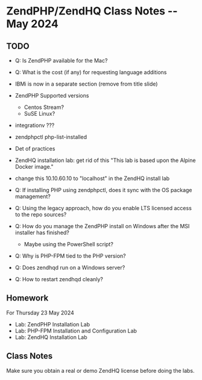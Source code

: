 # ZendPHP/ZendHQ Class Notes -- May 2024

## TODO
* Q: Is ZendPHP available for the Mac?

* Q: What is the cost (if any) for requesting language additions

* IBMi is now in a separate section (remove from title slide)

* ZendPHP Supported versions
  * Centos Stream?
  * SuSE Linux?
* integrationv ???

* zendphpctl php-list-installed

* Det of practices

* ZendHQ installation lab: get rid of this "This lab is based upon the Alpine Docker image."

* change this 10.10.60.10 to "localhost" in the ZendHQ install lab

* Q: If installing PHP using zendphpctl, does it sync with the OS package management?

* Q: Using the legacy approach, how do you enable LTS licensed access to the repo sources?

* Q: How do you manage the ZendPHP install on Windows after the MSI installer has finished?
  * Maybe using the PowerShell script?

* Q: Why is PHP-FPM tied to the PHP version?

* Q: Does zendhqd run on a Windows server?

* Q: How to restart zendhqd cleanly?

## Homework
For Thursday 23 May 2024
* Lab: ZendPHP Installation Lab
* Lab: PHP-FPM Installation and Configuration Lab
* Lab: ZendHQ Installation Lab

## Class Notes
Make sure you obtain a real or demo ZendHQ license before doing the labs.


